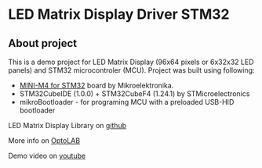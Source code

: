 # LED Matrix Display Driver STM32

## About project

This is a demo project for LED Matrix Display (96x64 pixels or 6x32x32 LED panels) and STM32 microcontroler (MCU). Project was built using following: 

- [MINI-M4 for STM32](https://www.mikroe.com/mini-stm32f4) board by Mikroelektronika.
- STM32CubeIDE (1.0.0) + STM32CubeF4 (1.24.1)  by STMicroelectronics
- mikroBootloader - for programing MCU with a preloaded USB-HID bootloader

LED Matrix Display Library on [github](https://github.com/OptoLAB/LED-Matrix-Display-Driver)

More info on [OptoLAB](http://www.optolab.ftn.uns.ac.rs/index.php/education/project-base/242-led-matrix-display-library-examples)

Demo video on [youtube](https://)
